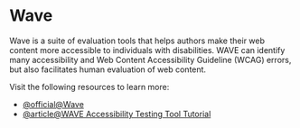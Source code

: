 # Wave

Wave is a suite of evaluation tools that helps authors make their web content more accessible to individuals with disabilities. WAVE can identify many accessibility and Web Content Accessibility Guideline (WCAG) errors, but also facilitates human evaluation of web content.

Visit the following resources to learn more:

- [@official@Wave](https://wave.webaim.org/)
- [@article@WAVE Accessibility Testing Tool Tutorial](https://www.softwaretestinghelp.com/web-accessibility-testing-tools/)
